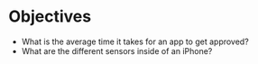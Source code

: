 # Objectives
* What is the average time it takes for an app to get approved?
* What are the different sensors inside of an iPhone?
